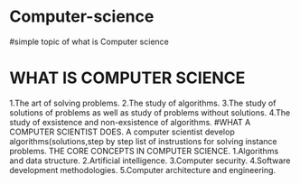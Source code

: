 # Computer-science
#simple topic of what is Computer science
# WHAT IS COMPUTER SCIENCE
1.The art of solving problems.
2.The study of algorithms.
3.The study of solutions of problems as well as study of problems without solutions.
4.The study of exsistence and non-exsistence of algorithms.
#WHAT A COMPUTER SCIENTIST DOES.
A computer scientist develop algorithms(solutions,step by step list of instrustions for solving instance problems.
THE CORE CONCEPTS IN COMPUTER SCIENCE.
1.Algorithms and data structure.
2.Artificial intelligence.
3.Computer security.
4.Software development methodologies.
5.Computer architecture and engineering.





































